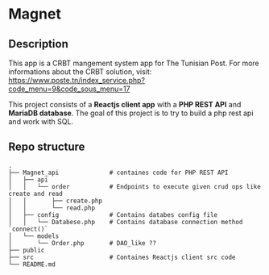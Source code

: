 # **Magnet**

## Description

This app is a CRBT mangement system app for The Tunisian Post. For more informations about the CRBT solution, visit: https://www.poste.tn/index_service.php?code_menu=9&code_sous_menu=17

This project consists of a **Reactjs client app** with a **PHP REST API** and **MariaDB database**.
The goal of this project is to try to build a php rest api and work with SQL.

## Repo structure

    .
    ├── Magnet_api              # containes code for PHP REST API
    │   ├── api
    │   │   └── order           # Endpoints to execute given crud ops like create and read
    │   │       ├── create.php
    │   │       └── read.php
    │   ├── config              # Contains databes config file
    │   │   └── Databese.php    # Contains database connection method `connect()`
    │   └── models
    │       └── Order.php       # DAO_like ??
    ├── public
    ├── src                     # Containes Reactjs client src code
    └── README.md
